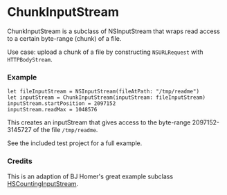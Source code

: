 # ChunkInputStream

ChunkInputStream is a subclass of NSInputStream that wraps read access to a certain byte-range (chunk) of a file.

Use case: upload a chunk of a file by constructing `NSURLRequest` with `HTTPBodyStream`.

### Example

    let fileInputStream = NSInputStream(fileAtPath: "/tmp/readme")
    let inputStream = ChunkInputStream(inputStream: fileInputStream)
    inputStream.startPosition = 2097152
    inputStream.readMax = 1048576

This creates an inputStream that gives access to the byte-range 2097152-3145727 of the file `/tmp/readme`.

See the included test project for a full example.

### Credits

This is an adaption of BJ Homer's great example subclass [HSCountingInputStream](https://github.com/bjhomer/HSCountingInputStream).
